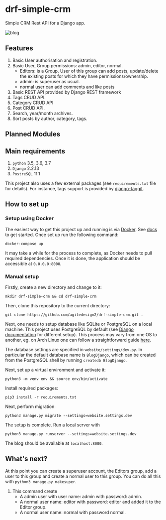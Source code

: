 # drf-simple-crm
Simple CRM Rest API for a Django app.

 ![blog](https://github.com/kkosiba/blog-django/blob/master/pics/main.png)

Features
--------
1. Basic User authorisation and registration.
2. Basic User, Group permissions: admin, editor, normal.
	- Editors: is a Group. User of this group can add posts, update/delete the existing 
	  posts for which they have permissions/ownership.
	- admin: is superuser as usual.
	- normal user can add comments and like posts
3. Basic REST API provided by Django REST framework
4. Tags CRUD API.
5. Category CRUD API
6. Post CRUD API.
7. Search, year/month archives.
8. Sort posts by author, category, tags.


Planned Modules
----------


Main requirements
------------

1. `python` 3.5, 3.6, 3.7
2. `Django` 2.2.13
3. `PostreSQL` 11.1

This project also uses a few external packages (see `requirements.txt` file for details).
For instance, tags support is provided by [django-taggit](https://github.com/alex/django-taggit).


## How to set up

### Setup using Docker

The easiest way to get this project up and running is via [Docker](https://www.docker.com/). See [docs](https://docs.docker.com/get-started/) to get started. Once set up run the following command:

`docker-compose up`

It may take a while for the process to complete, as Docker needs to pull required dependencies. Once it is done, the application should be accessible at `0.0.0.0:8000`. 

### Manual setup

Firstly, create a new directory and change to it:

`mkdir drf-simple-crm && cd drf-simple-crm`

Then, clone this repository to the current directory:

`git clone https://github.com/agiledesign2/drf-simple-crm.git .`


Next, one needs to setup database like SQLite or PostgreSQL on a local machine. This project uses PostgreSQL by default (see [Django documentation](https://docs.djangoproject.com/en/2.1/ref/settings/#databases) for different setup). This process may vary from one OS to another, eg. on Arch Linux one can follow a straightforward guide [here](https://wiki.archlinux.org/index.php/PostgreSQL).

The database settings are specified in `website/settings/dev.py`. In particular the default database name is `BlogDjango`, which can be created from the PostgreSQL shell by running `createdb BlogDjango`.


Next, set up a virtual environment and activate it:

`python3 -m venv env && source env/bin/activate`

Install required packages:

`pip3 install -r requirements.txt`

Next, perform migration:

`python3 manage.py migrate --settings=website.settings.dev`

The setup is complete. Run a local server with

`python3 manage.py runserver --settings=website.settings.dev`

The blog should be available at `localhost:8000`.

## What's next?

At this point you can create a superuser account, the Editors group, add a user to this group and create a normal user to this group.
You can do all this with `python3 manage.py makesuper`.

1. This command create 
	- A admin user with user name: admin with password: admin.
	- A normal user name: editor with password: editor and added it to the Editor group.
	- A normal user name: normal with password normal.